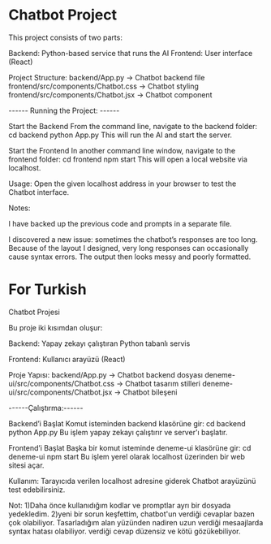 # Chatbot Project

This project consists of two parts:

Backend: Python-based service that runs the AI
Frontend: User interface (React)

Project Structure:
backend/App.py → Chatbot backend file
frontend/src/components/Chatbot.css → Chatbot styling
frontend/src/components/Chatbot.jsx → Chatbot component

------ Running the Project: ------

Start the Backend
From the command line, navigate to the backend folder:
cd backend
python App.py
This will run the AI and start the server.

Start the Frontend
In another command line window, navigate to the frontend folder:
cd frontend
npm start
This will open a local website via localhost.

Usage:
Open the given localhost address in your browser to test the Chatbot interface.

Notes:

I have backed up the previous code and prompts in a separate file.

I discovered a new issue: sometimes the chatbot’s responses are too long. Because of the layout I designed, very long responses can occasionally cause syntax errors. The output then looks messy and poorly formatted.

# For Turkish
Chatbot Projesi

Bu proje iki kısımdan oluşur:

Backend: Yapay zekayı çalıştıran Python tabanlı servis

Frontend: Kullanıcı arayüzü (React)

Proje Yapısı:
backend/App.py → Chatbot backend dosyası
deneme-ui/src/components/Chatbot.css → Chatbot tasarım stilleri
deneme-ui/src/components/Chatbot.jsx → Chatbot bileşeni

------Çalıştırma:------

Backend’i Başlat
Komut isteminden backend klasörüne gir:
cd backend
python App.py
Bu işlem yapay zekayı çalıştırır ve server'ı başlatır.

Frontend’i Başlat
Başka bir komut isteminde deneme-ui klasörüne gir:
cd deneme-ui
npm start
Bu işlem yerel olarak localhost üzerinden bir web sitesi açar.

Kullanım:
Tarayıcıda verilen localhost adresine giderek Chatbot arayüzünü test edebilirsiniz.

Not:
1)Daha önce kullanıdığım kodlar ve promptlar ayrı bir dosyada yedekledim.
2)yeni bir sorun keşfettim, chatbot'un verdiği cevaplar bazen çok olabiliyor. Tasarladığım alan
yüzünden nadiren uzun verdiği mesaajlarda syntax hatası olabiliyor. verdiği cevap düzensiz ve kötü gözükebiliyor.

